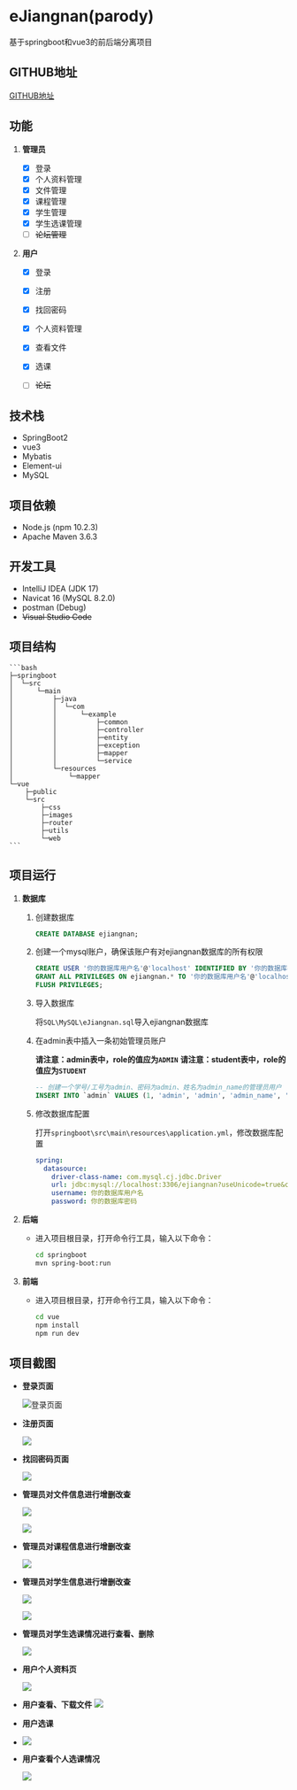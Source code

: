 # eJiangnan(parody)

基于springboot和vue3的前后端分离项目

## GITHUB地址

[GITHUB地址](https://github.com/tinsyding/ejiangnan)

## 功能

1. **管理员**

    - [x] 登录
    - [x] 个人资料管理
    - [x] 文件管理
    - [x] 课程管理
    - [x] 学生管理
    - [x] 学生选课管理
    - [ ] ~~论坛管理~~

2. **用户**

    - [x] 登录
    - [x] 注册
    - [x] 找回密码
    - [x] 个人资料管理
    - [x] 查看文件
    - [x] 选课 
    - [ ] ~~论坛~~


## 技术栈

- SpringBoot2
- vue3
- Mybatis
- Element-ui
- MySQL

## 项目依赖

- Node.js (npm 10.2.3)
- Apache Maven 3.6.3

## 开发工具

- IntelliJ IDEA (JDK 17)
- Navicat 16 (MySQL 8.2.0)
- postman (Debug)
- ~~Visual Studio Code~~

## 项目结构

    ```bash
    ├─springboot
    │  └─src
    │      └─main
    │          ├─java
    │          │  └─com
    │          │      └─example
    │          │          ├─common
    │          │          ├─controller
    │          │          ├─entity
    │          │          ├─exception
    │          │          ├─mapper
    │          │          └─service
    │          └─resources
    │              └─mapper
    └─vue
        ├─public
        └─src
            ├─css
            ├─images
            ├─router
            ├─utils
            └─web
    ```

## 项目运行

1. **数据库**

    1. 创建数据库

        ```sql
        CREATE DATABASE ejiangnan;
        ```

    2. 创建一个mysql账户，确保该账户有对ejiangnan数据库的所有权限

        ```sql
        CREATE USER '你的数据库用户名'@'localhost' IDENTIFIED BY '你的数据库密码';
        GRANT ALL PRIVILEGES ON ejiangnan.* TO '你的数据库用户名'@'localhost';
        FLUSH PRIVILEGES;
        ```

    3. 导入数据库

        将`SQL\MySQL\eJiangnan.sql`导入ejiangnan数据库

    4. 在admin表中插入一条初始管理员账户

        **请注意：admin表中，role的值应为`ADMIN`**
        **请注意：student表中，role的值应为`STUDENT`**
    
        ```sql
        -- 创建一个学号/工号为admin、密码为admin、姓名为admin_name的管理员用户
        INSERT INTO `admin` VALUES (1, 'admin', 'admin', 'admin_name', 'ADMIN');
        ```
    
    5. 修改数据库配置

         打开`springboot\src\main\resources\application.yml`，修改数据库配置

         ```yaml
         spring:
           datasource:
             driver-class-name: com.mysql.cj.jdbc.Driver
             url: jdbc:mysql://localhost:3306/ejiangnan?useUnicode=true&characterEncoding=utf-8&serverTimezone=Asia/Shanghai
             username: 你的数据库用户名
             password: 你的数据库密码
         ```

2. **后端**

   - 进入项目根目录，打开命令行工具，输入以下命令：

        ```bash
        cd springboot
        mvn spring-boot:run
        ```

3. **前端**

   - 进入项目根目录，打开命令行工具，输入以下命令：

        ```bash
        cd vue
        npm install
        npm run dev
        ```

## 项目截图

- **登录页面**

  ![登录页面](TEMP/images/1.png)

- **注册页面**

  ![](TEMP/images/2.png)

- **找回密码页面**

  ![](TEMP/images/3.png)

- **管理员对文件信息进行增删改查**

  ![](TEMP/images/4.png)

  ![](TEMP/images/5.png)

- **管理员对课程信息进行增删改查**

  ![](TEMP/images/6.png)

- **管理员对学生信息进行增删改查**

  ![](TEMP/images/7.png)

  ![](TEMP/images/8.png)

- **管理员对学生选课情况进行查看、删除**

  ![](TEMP/images/14.png)

- **用户个人资料页**

  ![](TEMP/images/9.png)

- **用户查看、下载文件**
  ![](TEMP/images/10.png)

- **用户选课**

- ![](TEMP/images/11.png)

- **用户查看个人选课情况**

  ![](TEMP/images/12.png)